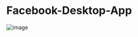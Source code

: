 # Facebook-Desktop-App
![image](https://github.com/AmirAnckonina/Facebook-Desktop-App/assets/50033620/51160fa8-fd75-4391-ae6c-7442b4555b03)

